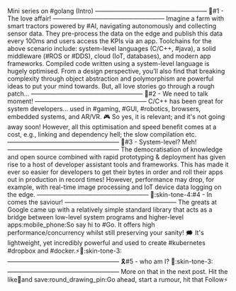 Mini series on #golang (Intro)
——————————————————
:blue_heart:#1 - The love affair!
——————————————————
Imagine a farm with smart tractors powered by #AI, navigating autonomously and collecting sensor data. They pre-process the data on the edge and publish this data every 100ms and users access the KPIs via an app.
Toolchains for the above scenario include: system-level languages (C/C++, #java), a solid middleware (#ROS or #DDS), cloud (IoT, databases), and modern app frameworks.
Compiled code written using a system-level language is hugely optimised.
From a design perspective, you’ll also find that breaking complexity through object abstraction and polymorphism are powerful ideas to put your mind towards. But, all love stories go through a rough patch...
——————————————————
:parrot:#2 - We need to talk moment!
——————————————————
C/C++ has been great for system developers... used in #gaming, #GUI, #robotics, browsers, embedded systems, and AR/VR. :video_game:
So yes, it is relevant; and it's not going away soon! However, all this optimisation and speed benefit comes at a cost, e.g., linking and dependency hell; the slow compilation etc.
——————————————————
:face_with_diagonal_mouth:#3 - System-level? Meh!
——————————————————
The democratisation of knowledge and open source combined with rapid prototyping & deployment has given rise to a host of developer assistant tools and frameworks. This has made it ever so easier for developers to get their bytes in order and roll their apps out in production in record times!
However, performance may drop, for example, with real-time image processing and IoT device data logging on the edge.
——————————————————
:information_desk_person::skin-tone-4:#4 - In comes the saviour!
——————————————————
The greats at Google came up with a relatively simple standard library that acts as a bridge between low-level system programs and higher-level apps:mobile_phone:So say hi to #Go.
It offers high performance/concurrency whilst still preserving your sanity! :right_anger_bubble:
It's lightweight, yet incredibly powerful and used to create #kubernetes #dropbox and #docker.:zap:️:muscle::skin-tone-3:
——————————————————
:reminder_ribbon:#5 - who am I? :heart_hands::skin-tone-3:
——————————————————
More on that in the next post. Hit the like:blue_heart:and save:round_drawing_pin:Go ahead, start a rumour, hit that Follow:zap: